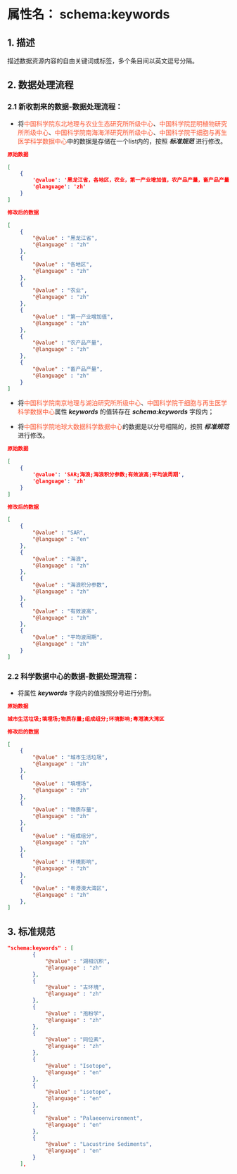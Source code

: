 # 属性名： schema:keywords

## 1. 描述
描述数据资源内容的自由关键词或标签，多个条目间以英文逗号分隔。

## 2. 数据处理流程
### 2.1 新收割来的数据-数据处理流程：
  * 将<font color="#fc5531">中国科学院东北地理与农业生态研究所所级中心</font>、<font color="#fc5531">中国科学院昆明植物研究所所级中心</font>、<font color="#fc5531">中国科学院南海海洋研究所所级中心</font>、<font color="#fc5531">中国科学院干细胞与再生医学科学数据中心</font>中的数据是存储在一个list内的，按照 ___标准规范___ 进行修改。
```json
原始数据

[
	{
		'@value': '黑龙江省，各地区，农业，第一产业增加值，农产品产量，畜产品产量',
		'@language': 'zh'
	}
]
``` 

```json
修改后的数据

[
    {
        "@value" : "黑龙江省",
        "@language" : "zh"
    },
    {
        "@value" : "各地区",
        "@language" : "zh"
    },
    {
        "@value" : "农业",
        "@language" : "zh"
    },
    {
        "@value" : "第一产业增加值",
        "@language" : "zh"
    },
    {
        "@value" : "农产品产量",
        "@language" : "zh"
    },
    {
        "@value" : "畜产品产量",
        "@language" : "zh"
    }
]
``` 

  * 将<font color="#fc5531">中国科学院南京地理与湖泊研究所所级中心</font>、<font color="#fc5531">中国科学院干细胞与再生医学科学数据中心</font>属性 ___keywords___ 的值转存在 ___schema:keywords___ 字段内； 

  * 将<font color="#fc5531">中国科学院地球大数据科学数据中心</font>的数据是以分号相隔的，按照 ___标准规范___ 进行修改。

```json
原始数据

[
    {
        '@value': 'SAR;海浪;海浪积分参数;有效波高;平均波周期', 
        '@language': 'zh'
    }
]
``` 

```json
修改后的数据

[
    {
        "@value" : "SAR",
        "@language" : "en"
    },
    {
        "@value" : "海浪",
        "@language" : "zh"
    },
    {
        "@value" : "海浪积分参数",
        "@language" : "zh"
    },
    {
        "@value" : "有效波高",
        "@language" : "zh"
    },
    {
        "@value" : "平均波周期",
        "@language" : "zh"
    }
]
``` 

### 2.2 科学数据中心的数据-数据处理流程：
  * 将属性 ___keywords___ 字段内的值按照分号进行分割。

```json
原始数据

城市生活垃圾;填埋场;物质存量;组成组分;环境影响;粤港澳大湾区
``` 

```json
修改后的数据

[
    {
        "@value" : "城市生活垃圾",
        "@language" : "zh"
    },
    {
        "@value" : "填埋场",
        "@language" : "zh"
    },
    {
        "@value" : "物质存量",
        "@language" : "zh"
    },
    {
        "@value" : "组成组分",
        "@language" : "zh"
    },
    {
        "@value" : "环境影响",
        "@language" : "zh"
    },
    {
        "@value" : "粤港澳大湾区",
        "@language" : "zh"
    },
]
``` 
  



## 3. 标准规范
```json
"schema:keywords" : [
        {
            "@value" : "湖相沉积",
            "@language" : "zh"
        },
        {
            "@value" : "古环境",
            "@language" : "zh"
        },
        {
            "@value" : "孢粉学",
            "@language" : "zh"
        },
        {
            "@value" : "同位素",
            "@language" : "zh"
        },
        {
            "@value" : "Isotope",
            "@language" : "en"
        },
        {
            "@value" : "isotope",
            "@language" : "en"
        },
        {
            "@value" : "Palaeoenvironment",
            "@language" : "en"
        },
        {
            "@value" : "Lacustrine Sediments",
            "@language" : "en"
        }
    ],
``` 